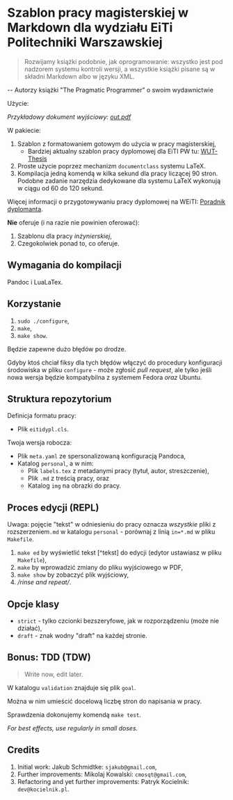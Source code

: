 # Szablon pracy magisterskiej w Markdown dla wydziału EiTi Politechniki Warszawskiej

> Rozwijamy książki podobnie, jak oprogramowanie: wszystko jest pod nadzorem
> systemu kontroli wersji, a wszystkie książki pisane są w składni Markdown
> albo w języku XML.

-- Autorzy książki "The Pragmatic Programmer" o swoim wydawnictwie

Użycie: 

*Przykładowy dokument wyjściowy: [out.pdf](out.pdf)*

W pakiecie:

1. Szablon z formatowaniem gotowym do użycia w pracy magisterskiej,
    - Bardziej aktualny szablon pracy dyplomowej dla EiTI PW tu:
    [WUT-Thesis](https://github.com/ArturB/WUT-Thesis)
2. Proste użycie poprzez mechanizm `documentclass` systemu LaTeX.
3. Kompilacja jedną komendą w kilka sekund dla pracy liczącej 90 stron.
   Podobne zadanie narzędzia dedykowane dla systemu LaTeX wykonują w ciągu od
   60 do 120 sekund.

Więcej informacji o przygotowywaniu pracy dyplomowej na WEiTI: [Poradnik dyplomanta](http://www.ii.pw.edu.pl/ii_pol/Instytut-Informatyki/Nauczanie/Poradnik-dyplomanta).

**Nie** oferuje (i na razie nie powinien oferować):

1. Szablonu dla pracy *inżynierskiej*,
2. Czegokolwiek ponad to, co oferuje.

Wymagania do kompilacji
-----------------------

Pandoc i LuaLaTex.

Korzystanie
--------------

1. `sudo ./configure`,
2. `make`,
3. `make show`.

Będzie zapewne dużo błędów po drodze.

Gdyby ktoś chciał fiksy dla tych błędów włączyć do procedury konfiguracji środowiska w pliku `configure` - może zgłosić *pull request*, ale tylko jeśli nowa wersja będzie kompatybilna z systemem Fedora *oraz* Ubuntu.

Struktura repozytorium
----------------------

Definicja formatu pracy:

- Plik `eitidypl.cls`.

Twoja wersja robocza:

- Plik `meta.yaml` ze spersonalizowaną konfiguracją Pandoca,
- Katalog `personal`, a w nim:
  - Plik `labels.tex` z metadanymi pracy (tytuł, autor, streszczenie),
  - Plik `.md` z treścią pracy, oraz
  - Katalog `img` na obrazki do pracy.

Proces edycji (REPL)
--------------------

Uwaga: pojęcie "tekst" w odniesieniu do pracy oznacza *wszystkie* pliki z rozszerzeniem`.md` w katalogu `personal` - porównaj z linią `in=*.md` w pliku `Makefile`.

1. `make ed` by wyświetlić tekst [^tekst] do edycji (edytor ustawiasz w pliku `Makefile`),
2. `make` by wprowadzić zmiany do pliku wyjściowego w PDF,
3. `make show` by zobaczyć plik wyjściowy,
4. */rinse and repeat/*.

Opcje klasy
-----------

- `strict` - tylko czcionki bezszeryfowe, jak w rozporządzeniu (może nie działać),
- `draft` - znak wodny "draft" na każdej stronie.

Bonus: TDD (TDW)
-----------------------

> Write now, edit later.

W katalogu `validation` znajduje się plik `goal`.

Można w nim umieścić docelową liczbę stron do napisania w pracy.

Sprawdzenia dokonujemy komendą `make test`.

*For best effects, use regularly in small doses.*

Credits 
-------

1. Initial work: Jakub Schmidtke: `sjakub@gmail.com`,
2. Further improvements: Mikolaj Kowalski: `cmosqt@gmail.com`,
3. Refactoring and yet further improvements: Patryk Kocielnik: `dev@kocielnik.pl`.
